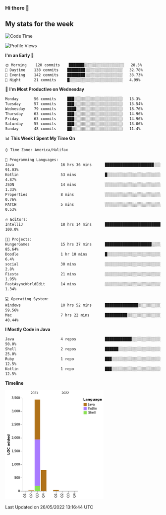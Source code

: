 ### Hi there 👋

## My stats for the week
<!--START_SECTION:waka-->
![Code Time](http://img.shields.io/badge/Code%20Time-224%20hrs%209%20mins-blue)

![Profile Views](http://img.shields.io/badge/Profile%20Views-0-blue)

**I'm an Early 🐤** 

```text
🌞 Morning    120 commits    ███████░░░░░░░░░░░░░░░░░░   28.5% 
🌆 Daytime    138 commits    ████████░░░░░░░░░░░░░░░░░   32.78% 
🌃 Evening    142 commits    ████████░░░░░░░░░░░░░░░░░   33.73% 
🌙 Night      21 commits     █░░░░░░░░░░░░░░░░░░░░░░░░   4.99%

```
📅 **I'm Most Productive on Wednesday** 

```text
Monday       56 commits     ███░░░░░░░░░░░░░░░░░░░░░░   13.3% 
Tuesday      57 commits     ███░░░░░░░░░░░░░░░░░░░░░░   13.54% 
Wednesday    79 commits     ████░░░░░░░░░░░░░░░░░░░░░   18.76% 
Thursday     63 commits     ███░░░░░░░░░░░░░░░░░░░░░░   14.96% 
Friday       63 commits     ███░░░░░░░░░░░░░░░░░░░░░░   14.96% 
Saturday     55 commits     ███░░░░░░░░░░░░░░░░░░░░░░   13.06% 
Sunday       48 commits     ██░░░░░░░░░░░░░░░░░░░░░░░   11.4%

```


📊 **This Week I Spent My Time On** 

```text
⌚︎ Time Zone: America/Halifax

💬 Programming Languages: 
Java                     16 hrs 36 mins      ██████████████████████░░░   91.03% 
Kotlin                   53 mins             █░░░░░░░░░░░░░░░░░░░░░░░░   4.87% 
JSON                     14 mins             ░░░░░░░░░░░░░░░░░░░░░░░░░   1.33% 
Properties               8 mins              ░░░░░░░░░░░░░░░░░░░░░░░░░   0.76% 
PATCH                    5 mins              ░░░░░░░░░░░░░░░░░░░░░░░░░   0.53%

🔥 Editors: 
IntelliJ                 18 hrs 14 mins      █████████████████████████   100.0%

🐱‍💻 Projects: 
HungerGames              15 hrs 37 mins      █████████████████████░░░░   85.64% 
Doodle                   1 hr 10 mins        █░░░░░░░░░░░░░░░░░░░░░░░░   6.4% 
social                   30 mins             ░░░░░░░░░░░░░░░░░░░░░░░░░   2.8% 
Fiesta                   21 mins             ░░░░░░░░░░░░░░░░░░░░░░░░░   1.95% 
FastAsyncWorldEdit       14 mins             ░░░░░░░░░░░░░░░░░░░░░░░░░   1.34%

💻 Operating System: 
Windows                  10 hrs 52 mins      ███████████████░░░░░░░░░░   59.56% 
Mac                      7 hrs 22 mins       ██████████░░░░░░░░░░░░░░░   40.44%

```

**I Mostly Code in Java** 

```text
Java                     4 repos             ████████████░░░░░░░░░░░░░   50.0% 
Shell                    2 repos             ██████░░░░░░░░░░░░░░░░░░░   25.0% 
Ruby                     1 repo              ███░░░░░░░░░░░░░░░░░░░░░░   12.5% 
Kotlin                   1 repo              ███░░░░░░░░░░░░░░░░░░░░░░   12.5%

```


**Timeline**

![Chart not found](https://raw.githubusercontent.com/lyndseyy/lyndseyy/main/charts/bar_graph.png) 


 Last Updated on 26/05/2022 13:16:44 UTC
<!--END_SECTION:waka-->